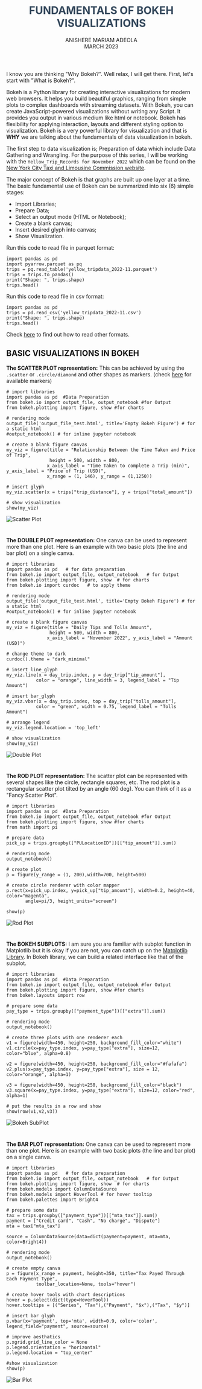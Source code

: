 <div style="background-color:#33475b;"> <img src="bokeh.png" alt="" /> </div>
<header id="header">
    <div>
        <h1 style="color:#33475b">FUNDAMENTALS OF BOKEH VISUALIZATIONS</h1>
        <p>ANISHERE MARIAM ADEOLA<br/>
           MARCH 2023 </p>
    </div>
</header>
            
I know you are thinking "Why Bokeh?". Well relax, I will get there. First, let's start with "What is Bokeh?".

Bokeh is a Python library for creating interactive visualizations for modern web browsers. It helps you build beautiful graphics, ranging from simple plots to complex dashboards with streaming datasets. With Bokeh, you can create JavaScript-powered visualizations without writing any Script. It provides you output in various medium like html or notebook. Bokeh has flexibility for applying interaction, layouts and different styling option to visualization. Bokeh is a very powerful library for visualization and that is **WHY** we are talking about the fundamentals of data visualization in bokeh.

The first step to data visualization is; Preparation of data which include Data Gathering and Wrangling. For the purpose of this series, I will be working with the `Yellow_Trip_Records for November 2022` which can be found on the [New York City Taxi and Limousine Commission website](https://www.nyc.gov/site/tlc/about/tlc-trip-record-data.page).

The major concept of Bokeh is that graphs are built up one layer at a time. The basic fundamental use of Bokeh can be summarized into six (6) simple stages:
* Import Libraries;
* Prepare Data;
* Select an output mode (HTML or Notebook);
* Create a blank canvas;
* Insert desired glyph into canvas;
* Show Visualization.

Run this code to read file in parquet format:
```
import pandas as pd
import pyarrow.parquet as pq
trips = pq.read_table('yellow_tripdata_2022-11.parquet')
trips = trips.to_pandas()
print("Shape: ", trips.shape)
trips.head()
```
Run this code to read file in csv format:
```
import pandas as pd
trips = pd.read_csv('yellow_tripdata_2022-11.csv')
print("Shape: ", trips.shape)
trips.head()
```
Check [here](https://pandas.pydata.org/docs/user_guide/io.html) to find out how to read other formats.

## BASIC VISUALIZATIONS IN BOKEH
**The SCATTER PLOT representation:** This can be achieved by using the ```.scatter``` or ```.circle/diamond``` and other shapes as markers.
(check [here](https://docs.bokeh.org/en/dev-3.1/docs/user_guide/basic/scatters.html) for available markers)
```
# import libraries
import pandas as pd  #Data Preparation
from bokeh.io import output_file, output_notebook #for Output
from bokeh.plotting import figure, show #for charts

# rendering mode
output_file('output_file_test.html', title='Empty Bokeh Figure') # for a static html
#output_notebook() # for inline jupyter notebook

# create a blank figure canvas
my_viz = figure(title = "Relationship Between the Time Taken and Price of Trip",
                height = 500, width = 800,
               x_axis_label = "Time Taken to complete a Trip (min)", y_axis_label = "Price of Trip (USD)",
               x_range = (1, 146), y_range = (1,1250))

# insert glyph
my_viz.scatter(x = trips["trip_distance"], y = trips["total_amount"])

# show visualization
show(my_viz)
```
<img src="bokeh_scatterplot.png" alt="Scatter Plot" title="Scatter Plot">

#

**The DOUBLE PLOT representation:** One canva can be used to represent more than one plot. Here is an example with two basic plots (the line and bar plot) on a single canva.
```
# import libraries
import pandas as pd   # for data preparation
from bokeh.io import output_file, output_notebook   # for Output
from bokeh.plotting import figure, show  # for charts
from bokeh.io import curdoc   # to apply theme

# rendering mode
output_file('output_file_test.html', title='Empty Bokeh Figure') # for a static html
#output_notebook() # for inline jupyter notebook

# create a blank figure canvas
my_viz = figure(title = "Daily Tips and Tolls Amount",
                height = 500, width = 800,
               x_axis_label = "November 2022", y_axis_label = "Amount (USD)")
               
# change theme to dark
curdoc().theme = "dark_minimal"

# insert line_glyph
my_viz.line(x = day_trip.index, y = day_trip["tip_amount"],
           color = "orange", line_width = 3, legend_label = "Tip Amount")

# insert bar_glyph
my_viz.vbar(x = day_trip.index, top = day_trip["tolls_amount"],
           color = "green", width = 0.75, legend_label = "Tolls Amount")

# arrange legend
my_viz.legend.location = 'top_left'

# show visualization
show(my_viz)
```
<img src="bokeh_doubleplot.png" alt="Double Plot" title="Double Plot">

#

**The ROD PLOT representation:** The scatter plot can be represented with several shapes like the circle, rectangle squares, etc. The rod plot is a rectangular scatter plot tilted by an angle (60 deg). You can think of it as a "Fancy Scatter Plot".
```
# import libraries
import pandas as pd  #Data Preparation
from bokeh.io import output_file, output_notebook #for Output
from bokeh.plotting import figure, show #for charts
from math import pi

# prepare data
pick_up = trips.groupby(["PULocationID"])[["tip_amount"]].sum()

# rendering mode
output_notebook()

# create plot
p = figure(y_range = (1, 200),width=700, height=500)

# create circle renderer with color mapper
p.rect(x=pick_up.index, y=pick_up["tip_amount"], width=0.2, height=40, color="magenta",
       angle=pi/3, height_units="screen")

show(p)
```
<img src="/bokeh_magenta rodplot.png" alt="Rod Plot" title="Rod Plot">

#

**The BOKEH SUBPLOTS:** I am sure you are familiar with subplot function in Matplotlib but it is okay if you are not, you can catch up on the [Matplotlib Library](https://matplotlib.org/stable/gallery/subplots_axes_and_figures/subplots_demo.html). In Bokeh library, we can build a related interface like that of the subplot. 
```
# import libraries
import pandas as pd  #Data Preparation
from bokeh.io import output_file, output_notebook #for Output
from bokeh.plotting import figure, show #for charts
from bokeh.layouts import row

# prepare some data
pay_type = trips.groupby(["payment_type"])[["extra"]].sum()

# rendering mode
output_notebook()

# create three plots with one renderer each
v1 = figure(width=450, height=250, background_fill_color="white")
v1.circle(x=pay_type.index, y=pay_type["extra"], size=12, color="blue", alpha=0.8)

v2 = figure(width=450, height=250, background_fill_color="#fafafa")
v2.plus(x=pay_type.index, y=pay_type["extra"], size = 12, color="orange", alpha=1)

v3 = figure(width=450, height=250, background_fill_color="black")
v3.square(x=pay_type.index, y=pay_type["extra"], size=12, color="red", alpha=1)

# put the results in a row and show
show(row(v1,v2,v3))
```
<img src="bokeh_multiplot.PNG" alt="Bokeh SubPlot" title="Bokeh SubPlot">

#

**The BAR PLOT representation:** One canva can be used to represent more than one plot. Here is an example with two basic plots (the line and bar plot) on a single canva.
```
# import libraries
import pandas as pd   # for data preparation
from bokeh.io import output_file, output_notebook   # for Output
from bokeh.plotting import figure, show  # for charts
from bokeh.models import ColumnDataSource
from bokeh.models import HoverTool # for hover tooltip
from bokeh.palettes import Bright4

# prepare some data
tax = trips.groupby(["payment_type"])[["mta_tax"]].sum()
payment = ["Credit card", "Cash", "No charge", "Dispute"]
mta = tax["mta_tax"]

source = ColumnDataSource(data=dict(payment=payment, mta=mta, color=Bright4))

# rendering mode
output_notebook()

# create empty canva
p = figure(x_range = payment, height=350, title="Tax Payed Through Each Payment Type",
           toolbar_location=None, tools="hover")
           
# create hover tools with chart descriptions
hover = p.select(dict(type=HoverTool))
hover.tooltips = [("Series", "Tax"),("Payment", "$x"),("Tax", "$y")]

# insert bar glyph
p.vbar(x='payment', top='mta', width=0.9, color='color', legend_field="payment", source=source)

# improve aesthatics
p.xgrid.grid_line_color = None
p.legend.orientation = "horizontal"
p.legend.location = "top_center"

#show visualization
show(p)
```
<img src="bokeh_bar.PNG" alt="Bar Plot" title="Bar Plot">
